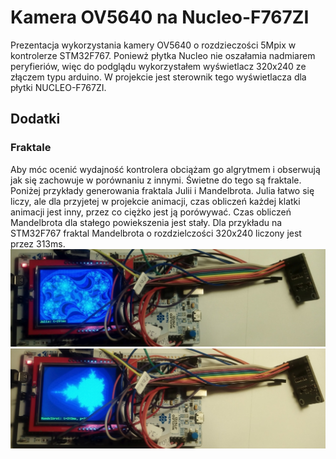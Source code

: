 # Kamera OV5640 na Nucleo-F767ZI
Prezentacja wykorzystania kamery OV5640 o rozdzieczości 5Mpix w kontrolerze STM32F767.
Poniewż płytka Nucleo nie oszałamia nadmiarem peryfieriów, więc do podglądu wykorzystałem wyświetlacz 320x240 ze złączem typu arduino. W projekcie jest sterownik tego wyświetlacza dla płytki NUCLEO-F767ZI. 


## Dodatki
### Fraktale
Aby móc ocenić wydajność kontrolera obciążam go algrytmem i obserwują jak się zachowuje w porównaniu z innymi. Świetne do tego są fraktale. Poniżej przykłady generowania fraktala Julii i Mandelbrota. 
Julia łatwo się liczy, ale dla przyjetej w projekcie animacji, czas obliczeń każdej klatki animacji jest inny, przez co ciężko jest ją porówywać. Czas obliczeń Mandelbrota dla stałego powiekszenia jest stały.
Dla przykładu na STM32F767 fraktal Mandelbrota o rozdzielczości 320x240 liczony jest przez 313ms.
![Julia](obr/Julia_NUCLEO-F767ZI.jpg)
![Mandelbrot](obr/Mandelbrot_NUCLEO-F767ZI.jpg)

